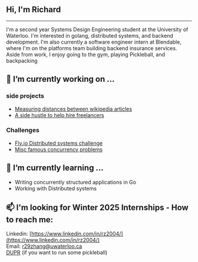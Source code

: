 ## Hi, I'm Richard
***
I'm a second year Systems Design Engineering student at the University of Waterloo. I'm interested in golang, distributed systems, and backend development. 
I'm also currently a software engineer intern at Blendable, where I'm on the platforms team building backend insurance services. 
Aside from work, I enjoy going to the gym, playing Pickleball, and backpacking

## 🔭 I’m currently working on ...
### side projects
- [Measuring distances between wikipedia articles](https://github.com/notzree/wikigraph_server)
- [A side hustle to help hire freelancers](https://www.uprank.app/)
### Challenges
- [Fly.io Distributed systems challenge](https://github.com/notzree/gossip-glomers)
- [Misc famous concurrency problems](https://github.com/notzree/learn_concurrency)

## 🌱 I’m currently learning ...
- Writing concurrently structured applications in Go
- Working with Distributed systems

## 📫 I'm looking for Winter 2025 Internships - How to reach me:
Linkedin: [https://www.linkedin.com/in/rz2004/](https://www.linkedin.com/in/rz2004/) \
Email: r29zhang@uwaterloo.ca \
[DUPR](https://dashboard.dupr.com/dashboard/player/5873762675/profile) (if you want to run some pickleball)




<!--
**notzree/notzree** is a ✨ _special_ ✨ repository because its `README.md` (this file) appears on your GitHub profile.

Here are some ideas to get you started:

- 🔭 I’m currently working on ...
- 🌱 I’m currently learning ...
- 👯 I’m looking to collaborate on ...
- 🤔 I’m looking for help with ...
- 💬 Ask me about ...
- 📫 How to reach me: ...
- 😄 Pronouns: ...
- ⚡ Fun fact: ...
-->


